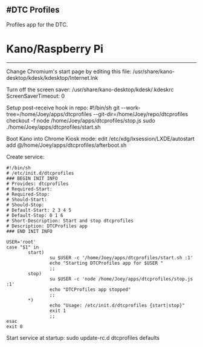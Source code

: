 #DTC Profiles
---
Profiles app for the DTC.

# Kano/Raspberry Pi
---
Change Chromium's start page by editing this file:
/usr/share/kano-desktop/kdesk/kdesktop/Internet.lnk

Turn off the screen saver:
/usr/share/kano-desktop/kdesk/.kdeskrc
ScreenSaverTimeout: 0

Setup post-receive hook in repo:
	#!/bin/sh
	git --work-tree=/home/Joey/apps/dtcprofiles --git-dir=/home/Joey/repo/dtcprofiles checkout -f
	node /home/Joey/apps/dtcprofiles/stop.js
	sudo ./home/Joey/apps/dtcprofiles/start.sh

Boot Kano into Chrome Kiosk mode:
edit /etc/xdg/lxsession/LXDE/autostart
add @/home/Joey/apps/dtcprofiles/afterboot.sh



Create service:

	#!/bin/sh
	# /etc/init.d/dtcprofiles
	### BEGIN INIT INFO
	# Provides: dtcprofiles
	# Required-Start:
	# Required-Stop:
	# Should-Start:
	# Should-Stop:
	# Default-Start: 2 3 4 5
	# Default-Stop: 0 1 6
	# Short-Description: Start and stop dtcprofiles
	# Description: DTCProfiles app
	### END INIT INFO

	USER='root'
	case "$1" in
	        start)
	                su $USER -c '/home/Joey/apps/dtcprofiles/start.sh :1'
	                echo "Starting DTCProfiles app for $USER "
	                ;;
	        stop)
	                su $USER -c 'node /home/Joey/apps/dtcprofiles/stop.js :1'
	                echo "DTCProfiles app stopped"
	                ;;
	        *)
	                echo "Usage: /etc/init.d/dtcprofiles {start|stop}"
	                exit 1
	                ;;
	esac
	exit 0

Start service at startup:
sudo update-rc.d dtcprofiles defaults

